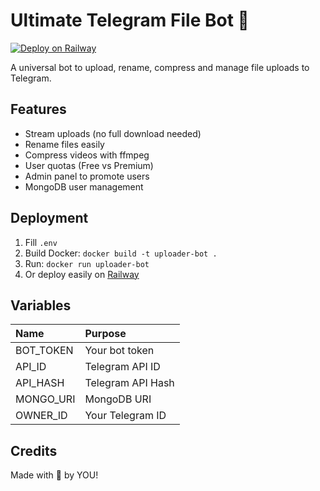 # Ultimate Telegram File Bot 🚀

[![Deploy on Railway](https://railway.app/button.svg)](https://railway.app/new/template?templateLink=https://github.com/YOURUSERNAME/ultimate-telegram-file-bot&envs=BOT_TOKEN,API_ID,API_HASH,MONGO_URI,OWNER_ID&projectName=Ultimate-Telegram-File-Bot&serviceName=uploader-bot)

A universal bot to upload, rename, compress and manage file uploads to Telegram.

## Features
- Stream uploads (no full download needed)
- Rename files easily
- Compress videos with ffmpeg
- User quotas (Free vs Premium)
- Admin panel to promote users
- MongoDB user management

## Deployment
1. Fill `.env`
2. Build Docker: `docker build -t uploader-bot .`
3. Run: `docker run uploader-bot`
4. Or deploy easily on [Railway](https://railway.app)

## Variables
| Name | Purpose |
|:----|:----|
| BOT_TOKEN | Your bot token |
| API_ID | Telegram API ID |
| API_HASH | Telegram API Hash |
| MONGO_URI | MongoDB URI |
| OWNER_ID | Your Telegram ID |

## Credits
Made with 💖 by YOU!